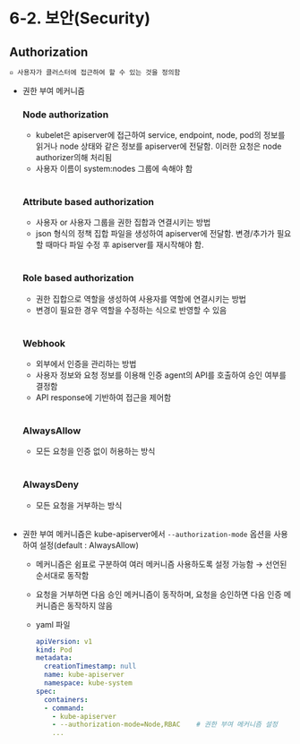 # 6-2. 보안(Security)

## Authorization

```tex
▫️ 사용자가 클러스터에 접근하여 할 수 있는 것을 정의함
```

+ 권한 부여 메커니즘

  ### Node authorization

  + kubelet은 apiserver에 접근하여 service, endpoint, node, pod의 정보를 읽거나 node 상태와 같은 정보를 apiserver에 전달함. 이러한 요청은 node authorizer의해 처리됨
  + 사용자 이름이 system:nodes 그룹에 속해야 함

  <br/>

  ### Attribute based authorization

  + 사용자 or 사용자 그룹을 권한 집합과 연결시키는 방법
  + json 형식의 정책 집합 파일을 생성하여 apiserver에 전달함. 변경/추가가 필요할 때마다 파일 수정 후 apiserver를 재시작해야 함.

  <br/>

  ### Role based authorization

  + 권한 집합으로 역할을 생성하여 사용자를 역할에 연결시키는 방법
  + 변경이 필요한 경우 역할을 수정하는 식으로 반영할 수 있음

  <br/>

  ### Webhook

  + 외부에서 인증을 관리하는 방법
  + 사용자 정보와 요청 정보를 이용해 인증 agent의 API를 호출하여 승인 여부를 결정함
  + API response에 기반하여 접근을 제어함

  <br/>

  ### AlwaysAllow

  + 모든 요청을 인증 없이 허용하는 방식

  <br/>

  ### AlwaysDeny

  + 모든 요청을 거부하는 방식

  <br/>

+ 권한 부여 메커니즘은 kube-apiserver에서 `--authorization-mode` 옵션을 사용하여 설정(default : AlwaysAllow)

  + 메커니즘은 쉼표로 구분하여 여러 메커니즘 사용하도록 설정 가능함 → 선언된 순서대로 동작함

  + 요청을 거부하면 다음 승인 메커니즘이 동작하며, 요청을 승인하면 다음 인증 메커니즘은 동작하지 않음

  + yaml 파일

    ```yaml
    apiVersion: v1
    kind: Pod
    metadata:
      creationTimestamp: null
      name: kube-apiserver
      namespace: kube-system
    spec:
      containers:
      - command:
        - kube-apiserver
        - --authorization-mode=Node,RBAC    # 권한 부여 메커니즘 설정
        ...
    ```

    
